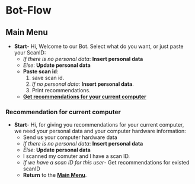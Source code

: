 # Bot-Flow

## Main Menu

- **Start**- Hi, Welcome to our Bot. Select what do you want, or just paste your ScanID:
  - *If there is no personal data*: **Insert personal data**
  - *Else*: **Update personal data**
  - **Paste scan id**:
    1. save scan id.
    2. *If no personal data*: **Insert personal data**.
    3. Print recommendations.
  - [**Get recommendations for your current computer**](#Recommendation-for-current-computer)

### Recommendation for current computer

- **Start**- Hi, for giving you recommendations for your current computer, we need your personal data and your computer hardware information:
  - Send us your computer hardware data
  - *If there is no personal data*: **Insert personal data**
  - *Else*: **Update personal data**
  - I scanned my comuter and I have a scan ID.
  - *If we have a scan ID for this user*- Get recommendations for existed scanID
  - **Return** to the [**Main Menu**](#Main-Menu).